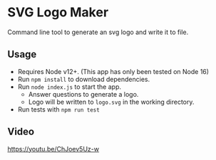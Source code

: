 # SVG Logo Maker

Command line tool to generate an svg logo and write it to file.

## Usage

- Requires Node v12+. (This app has only been tested on Node 16)
- Run `npm install` to download dependencies.
- Run `node index.js` to start the app.
  - Answer questions to generate a logo.
  - Logo will be written to `logo.svg` in the working directory.
- Run tests with `npm run test`

## Video
https://youtu.be/ChJoev5Uz-w

